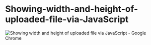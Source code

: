 # Showing-width-and-height-of-uploaded-file-via-JavaScript

![Showing width and height of uploaded file via JavaScript - Google Chrome](https://user-images.githubusercontent.com/66286036/209641886-cbc616ab-a2ab-4154-bc5a-6c2c5f1572dd.jpg)
